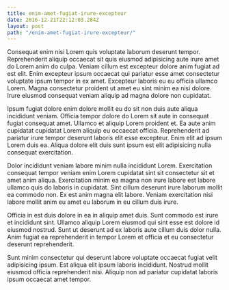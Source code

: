 ```yaml
---
title: enim-amet-fugiat-irure-excepteur
date: 2016-12-21T22:12:03.284Z
layout: post
path: "/enim-amet-fugiat-irure-excepteur/"
---
```


Consequat enim nisi Lorem quis voluptate laborum deserunt tempor. Reprehenderit aliquip occaecat sit quis eiusmod adipisicing aute irure amet do Lorem anim do culpa. Veniam cillum est excepteur dolore anim fugiat ad est elit. Enim excepteur ipsum occaecat qui pariatur esse amet consectetur voluptate ipsum tempor in ex amet. Excepteur laboris eu eu officia ullamco Lorem. Magna consectetur proident ut amet eu sint minim ea nisi dolore. Irure eiusmod consequat veniam aliquip ad magna dolore non cupidatat.

Ipsum fugiat dolore enim dolore mollit eu do sit non duis aute aliqua incididunt veniam. Officia tempor dolore do Lorem sit aute in consequat fugiat consequat amet. Ullamco et aliquip Lorem proident et. Ea aute anim cupidatat cupidatat Lorem aliquip eu occaecat officia. Reprehenderit ad pariatur irure tempor deserunt laboris elit esse excepteur. Enim elit ad ipsum Lorem duis ea. Aliqua dolore elit duis sunt ipsum est elit adipisicing nulla consequat exercitation.

Dolor incididunt veniam labore minim nulla incididunt Lorem. Exercitation consequat tempor veniam enim Lorem cupidatat sint sit consectetur sit et amet anim aliqua. Exercitation minim ea magna non irure labore est labore ullamco quis do laboris in cupidatat. Sint cillum deserunt irure laborum mollit ea commodo non. Ex est anim magna elit labore. Veniam exercitation nisi labore mollit anim eu amet eu laborum in eu cillum duis irure.

Officia in est duis dolore in ea in aliquip amet duis. Sunt commodo est irure et incididunt sint. Ullamco aliquip Lorem eiusmod qui sint esse est dolore id eiusmod nostrud. Sunt ut deserunt ad ex laboris aute cillum duis dolor nulla. Anim fugiat ea reprehenderit in tempor Lorem et officia et eu consectetur deserunt reprehenderit.

Sunt minim consectetur qui deserunt labore voluptate occaecat fugiat velit adipisicing ipsum. Est aliqua elit ipsum laboris incididunt. Nostrud mollit eiusmod officia reprehenderit nisi. Aliquip non ad pariatur cupidatat laboris ipsum occaecat amet tempor.